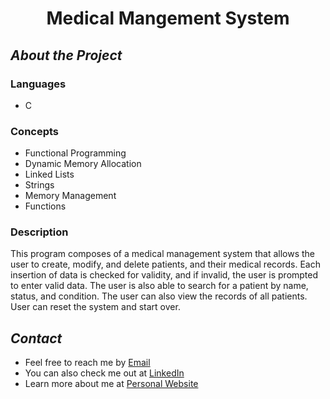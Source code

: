 **<h1 align = "center">Medical Mangement System</h1>**

*<h2>About the Project</h2>*
<h3>Languages</h3>
    <ul>
        <li>C</li>
    </ul>
<h3>Concepts</h3>
    <ul>
        <li>Functional Programming</li>
        <li>Dynamic Memory Allocation</li>
        <li>Linked Lists</li>
        <li>Strings</li>
        <li>Memory Management</li>
        <li>Functions</li>
    </ul>


<h3>Description</h3>
<p> This program composes of a medical management system that allows the user to  create, modify, and delete patients, and their medical records. Each insertion of data
is checked for validity, and if invalid, the user is prompted to enter valid data. The user is also able to search for a patient by name, status, and condition. 
The user can also view the records of all patients. User can reset the system and start over. </p>

*<h2>Contact</h3>*
<ul>
  <li>Feel free to reach me by <a href="mailto:kenny.cui@mail.utoronto.ca">Email</a></li>
  <li>You can also check me out at <a href="https://www.linkedin.com/in/kenny-cui-b9a8b9a4/">LinkedIn</a></li>
  <li>Learn more about me at <a href="https://kcui0327.github.io/">Personal Website</a>
</ul>
